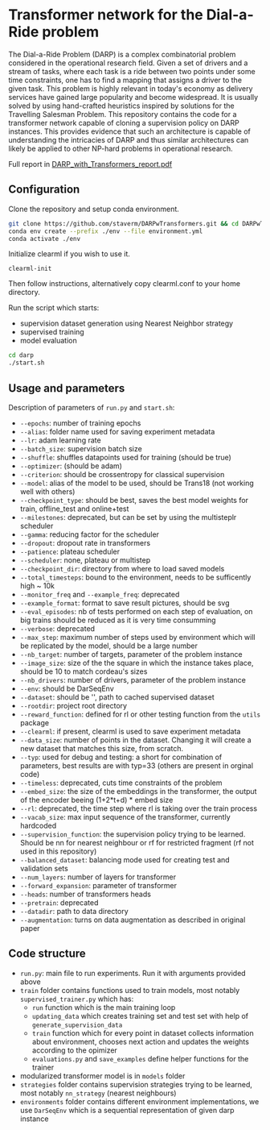 # Transformer network for the Dial-a-Ride problem
The Dial-a-Ride Problem (DARP) is a complex combinatorial problem considered in the operational research field. Given a set of drivers and a stream of tasks, where each task is a ride between two points under some time constraints, one has to find a mapping that assigns a driver to the given task. This problem is highly relevant in today's economy as delivery services have gained large popularity and become widespread. It is usually solved by using hand-crafted heuristics inspired by solutions for the Travelling Salesman Problem. This repository contains the code for a transformer network capable of cloning a supervision policy on DARP instances. This provides evidence that such an architecture is capable of understanding the intricacies of DARP and thus similar architectures can likely be applied to other NP-hard problems in operational research.

Full report in [DARP_with_Transformers_report.pdf](DARP_with_Transformers_report.pdf)

## Configuration

Clone the repository and setup conda environment.
```bash
git clone https://github.com/staverm/DARPwTransformers.git && cd DARPwTransformers
conda env create --prefix ./env --file environment.yml
conda activate ./env
```

Initialize clearml if you wish to use it.
```
clearml-init
```
Then follow instructions, alternatively copy clearml.conf to your home directory.

Run the script which starts:
- supervision dataset generation using Nearest Neighbor strategy
- supervised training
- model evaluation
```bash
cd darp
./start.sh
```

## Usage and parameters

Description of parameters of `run.py` and `start.sh`:
- `--epochs`: number of training epochs 
- `--alias`: folder name used for saving experiment metadata
- `--lr`:  adam learning rate
- `--batch_size`:  supervision batch size
- `--shuffle`: shuffles datapoints used for training (should be true)
- `--optimizer`: (should be adam)
- `--criterion`: should be crossentropy for classical supervision
- `--model`: alias of the model to be used, should be Trans18 (not working well with others)
- `--checkpoint_type`: should be best, saves the best model weights for train, offline_test and online+test
- `--milestones`: deprecated, but can be set by using the multisteplr scheduler
- `--gamma`: reducing factor for the scheduler
- `--dropout`: dropout rate in transformers
- `--patience`: plateau scheduler
- `--scheduler`: none, plateau or multistep
- `--checkpoint_dir`: directory from where to load saved models
- `--total_timesteps`: bound to the environment, needs to be sufficently high ~ 10k
- `--monitor_freq` and `--example_freq`: deprecated
- `--example_format`: format to save result pictures, should be svg
- `--eval_episodes`: nb of tests performed on each step of evaluation, on big trains should be reduced as it is very time consumming
- `--verbose`: deprecated
- `--max_step`: maximum number of steps used by environment which will be replicated by the model, should be a large number
- `--nb_target`: number of targets, parameter of the problem instance
- `--image_size`: size of the the square in which the instance takes place, should be 10 to match cordeau's sizes
- `--nb_drivers`: number of drivers, parameter of the problem instance
- `--env`: should be DarSeqEnv
- `--dataset`: should be '', path to cached supervised dataset
- `--rootdir`: project root directory
- `--reward_function`: defined for rl or other testing function from the `utils` package
- `--clearml`: if present, clearml is used to save experiment metadata
- `--data_size`: number of points in the dataset. Changing it will create a new dataset that matches this size, from scratch.
- `--typ`: used for debug and testing: a short for combination of parameters, best results are with typ=33 (others are present in orginal code)
- `--timeless`: deprecated, cuts time constraints of the problem
- `--embed_size`: the size of the embeddings in the transformer, the output of the encoder beeing (1+2*t+d) * embed size
- `--rl`: deprecated, the time step where rl is taking over the train process
- `--vacab_size`: max input sequence of the transformer, currently hardcoded
- `--supervision_function`: the supervision policy trying to be learned. Should be nn for nearest neighbour or rf for restricted fragment (rf not used in this repository)
- `--balanced_dataset`: balancing mode used for creating test and validation sets
- `--num_layers`: number of layers for transformer
- `--forward_expansion`: parameter of transformer 
- `--heads`: number of transformers heads
- `--pretrain`: deprecated
- `--datadir`: path to data directory 
- `--augmentation`: turns on data augmentation as described in original paper

## Code structure 

- `run.py`: main file to run experiments. Run it with arguments provided above
- ```train``` folder contains functions used to train models, most notably `supervised_trainer.py` which has:
  - `run` function which is the main training loop 
  - `updating_data` which creates training set and test set with help of `generate_supervision_data`
  - `train` function which for every point in dataset collects information about environment, chooses next action and updates the weights according to the opimizer
  - `evaluations.py` and `save_examples` define helper functions for the trainer
- modularized transformer model is in ```models``` folder
- ```strategies``` folder contains supervision strategies trying to be learned, most notably `nn_strategy` (nearest neighbours)
- ```environments``` folder contains different environment implementations, we use `DarSeqEnv` which is a sequential representation of given darp instance
